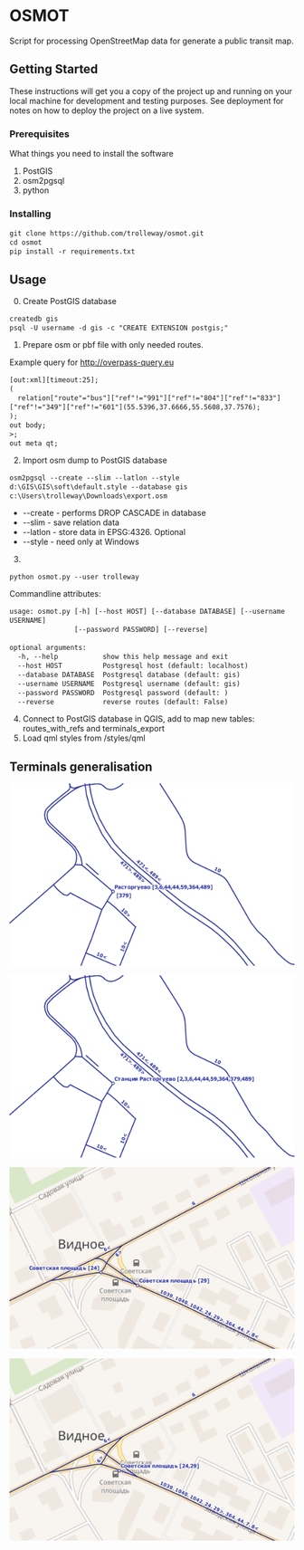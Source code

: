# OSMOT

Script for processing OpenStreetMap data for generate a public transit map.

## Getting Started

These instructions will get you a copy of the project up and running on your local machine for development and testing purposes. See deployment for notes on how to deploy the project on a live system.

### Prerequisites

What things you need to install the software
1. PostGIS 
2. osm2pgsql
3. python



### Installing


```
git clone https://github.com/trolleway/osmot.git
cd osmot
pip install -r requirements.txt
```


## Usage

0. Create PostGIS database
```
createdb gis
psql -U username -d gis -c "CREATE EXTENSION postgis;"
```

1. Prepare osm or pbf file with only needed routes.

Example query for http://overpass-query.eu
```
[out:xml][timeout:25];
(
  relation["route"="bus"]["ref"!="991"]["ref"!="804"]["ref"!="833"]["ref"!="349"]["ref"!="601"](55.5396,37.6666,55.5608,37.7576);
);
out body;
>;
out meta qt;
```

2. Import osm dump to PostGIS database
```
osm2pgsql --create --slim --latlon --style d:\GIS\GIS\soft\default.style --database gis c:\Users\trolleway\Downloads\export.osm
```

* --create - performs DROP CASCADE in database
* --slim - save relation data
* --latlon - store data in EPSG:4326. Optional
* --style - need only at Windows

3.
```
python osmot.py --user trolleway
```

Commandline attributes:
```
usage: osmot.py [-h] [--host HOST] [--database DATABASE] [--username USERNAME]
                [--password PASSWORD] [--reverse]

optional arguments:
  -h, --help           show this help message and exit
  --host HOST          Postgresql host (default: localhost)
  --database DATABASE  Postgresql database (default: gis)
  --username USERNAME  Postgresql username (default: gis)
  --password PASSWORD  Postgresql password (default: )
  --reverse            reverse routes (default: False)
```

4. Connect to PostGIS database in QGIS, add to map new tables: routes_with_refs and terminals_export
5. Load qml styles from /styles/qml


## Terminals generalisation

![before](docs/terminals_generalize_multiname_1.png)

![after](docs/terminals_generalize_multiname_2.png)

![before](docs/terminals_generalize_multiposition_1.png)

![after](docs/terminals_generalize_multiposition_2.png)